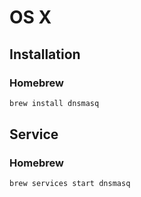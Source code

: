# OS X

## Installation

### Homebrew

```sh
brew install dnsmasq
```

## Service

### Homebrew

```sh
brew services start dnsmasq
```

